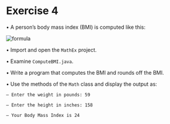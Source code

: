 # Exercise 4 

• A person’s body mass index (BMI) is computed like this:

![formula](https://user-images.githubusercontent.com/30287338/74244801-0a317a00-4cf3-11ea-8ccb-f4a138b35928.png)

• Import and open the `MathEx` project.

• Examine `ComputeBMI.java`.

• Write a program that computes the BMI and rounds off the BMI.

• Use the methods of the `Math` class and display the output as:
~~~~
– Enter the weight in pounds: 59

– Enter the height in inches: 158

– Your Body Mass Index is 24
~~~~